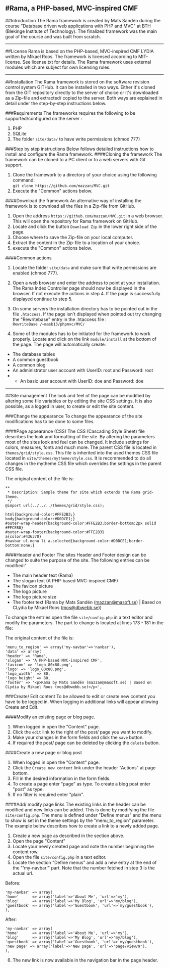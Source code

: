 #Rama, a PHP-based, MVC-inspired CMF
---  
 
##Introduction
The Rama framework is created by Mats Sandén during the course "Database driven web applications with PHP and MVC" at BTH (Blekinge Institute of Technology). The finalized
framework was the main goal of the course and was built from scratch.
___

##License
Rama is based on the PHP-based, MVC-inspired CMF LYDIA written by Mikael Roos. The framework is licensed according to MIT-license. See license.txt
for details. The Rama framework uses external modules which are subject for own licensing rules.
___


##Installation
The Rama framework is stored on the software revision control system GITHub. It can be installed in two ways. Either it's cloned from the GIT repository directly to the server of choice or it's downloaded as a Zip-file and extracted/ copied to the server. Both ways are explained in detail under the step-by-step instructions below.

###Requirements
The frameworks requires the following to be supported/configured on the server :
1. PHP
2. SQLite
3. The folder `site/data/` to have write permissions (chmod 777)


###Step by step instructions
Below follows detailed instructions how to install and configure the Rama framework.
####Cloning the framework
The framework can be cloned to a PC client or to a web servers with Git support.
1. Clone the framework to a directory of your choice using the following command:  
`git clone https://github.com/mazzan/MVC.git`  
2. Execute the "Common" actions below.

####Download the framework
An alternative way of installing the framework is to download all the files in a Zip-file from GitHub. 
1. Open the address `https://github.com/mazzan/MVC.git` in a web browser. This will open the repository for Rama framework on GitHub.
2. Locate and click the button `Download Zip` in the lower right side of the page.
3. Choose where to save the Zip-file on your local computer.
4. Extract the content in the Zip-file to a location of your choice.
5. execute the "Common" actions below.

####Common actions

1. Locate the folder `site/data` and make sure that write permissions are enabled (chmod 777).

2. Open a web browser and enter the address to point at your installation. The Rama Index Controller page should now be displayed in the browser. If not execute the actions in step 4. If the page is successfully displayed continue to step 5.
3. On some servers the installation directory has to be pointed out in the file `.htaccess`. If the page isn't displayed when pointed out try changing the "Rewritebase" entry in the .htaccess file :  
`RewriteBase /~masb13/phpmvc/MVC/`
4. Some of the modules has to be initiated for the framework to work properly. Locate and click on the link `module/install` at the bottom of the page. The page will automatically create:
* The database tables
* A common guestbook
* A common blog
* An administrator user account with UserID: root and Password: root
* * An basic user account with UserID: doe and Password: doe
---

##Site management
The look and feel of the page can be modified by altering some file variables or by editing the site CSS settings. It is also possible, as a logged in user, to create or edit the site content. 

###Change the appearance
To change the appearance of the site modifications has to be done to some files. 

####Page appearance (CSS)
The CSS (Cascading Style Sheet) file describes the look and formatting of the site. By altering the parameters most of the sites look and feel can be changed. It include settings for colors, measures, fonts and much more. The parent CSS file is located in `themes/grid/style.css`. This file is inherited into the used themes CSS file located in `site/themes/mytheme/style.css`. It is recommended to do all changes in the mytheme CSS file which overrides the settings in the parent CSS file. 

The original content of the file is:  

    ** 
     * Description: Sample theme for site which extends the Rama grid-theme.
     */
    @import url(../../../themes/grid/style.css);

    html{background-color:#FFE2B3;}
    body{background-color:#D0DCE1;}
    #outer-wrap-header{background-color:#FFE2B3;border-bottom:2px solid #FFCE80}
    #outer-wrap-footer{background-color:#FFE2B3}
    a{color:#436370}
    #navbar ul.menu li a.selected{background-color:#D0DCE1;border-bottom:none;}

####Header and Footer
The sites Header and Footer design can be changed to suite the purpose of the site. The following entries can be modified:'
* The main header text (Rama)
* The slogan text (A PHP-based MVC-inspired CMF)
* The favicon picture
* The logo picture
* The logo picture size
* The footer text (Rama by Mats Sandén (mazzan@masoft.se) | Based on CLydia by Mikael Roos (mos@dbwebb.se))

To change the entries open the file `site/config.php` in a text editor and modify the parameters. The part to change is located at lines 173 - 181 in the file:

The original content of the file is:

    'menu_to_region' => array('my-navbar'=>'navbar'),
    'data' => array(
    'header' => 'Rama',
    'slogan' => 'A PHP-based MVC-inspired CMF',
    'favicon' => 'logo_80x80.png',
    'logo' => 'logo_80x80.png',
    'logo_width'  => 80,
    'logo_height' => 80,
    'footer' => '<p>Rama by Mats Sandén (mazzan@masoft.se) | Based on CLydia by Mikael Roos (mos@dbwebb.se)</p>',

###Create/ Edit content
To be allowed to edit or create new content you have to be logged in. When logging in additional links will appear allowing Create and Edit.

####Modify an existing page or blog page.
1. When logged in open the "Content" page.
2. Click the `edit` link to the right of the post/ page you want to modify.
3. Make your changes in the form fields and click the `save` button.
4. If required the post/ page can be deleted by clicking the `delete` button.

####Create a new page or blog post
1. When logged in open the "Content" page.
2. Click the `Create new content` link under the header "Actions" at page bottom.
3. Fill in the desired information in the form fields. 
4. To create a page enter "page" as type. To create a blog post enter "post" as type.
5. If no filter is required enter "plain".

####Add/ modify page links
The existing links in the header can be modified and new links can be added. This is done by modifying the file `site/config.php`. The menu is defined under "Define menus" and the menu to show is set in the theme settings by the "menu_to_region" parameter. The example below describes how to create a link to a newly added page.
1. Create a new page as described in the section above.
2. Open the page "Content"
3. Locate your newly created page and note the number beginning the content row.
4. Open the file `site/config.php` in a text editor.
5. Locate the section "Define menus" and add a new entry at the end of the "'my-navbar'" part. Note that the number fetched in step 3 is the actual url.

Before:

    'my-navbar' => array(
    'home'      => array('label'=>'About Me', 'url'=>'my'),
    'blog'      => array('label'=>'My Blog', 'url'=>'my/blog'),
    'guestbook' => array('label'=>'Guestbook', 'url'=>'my/guestbook'),
    ),
    
After:

    'my-navbar' => array(
    'home'      => array('label'=>'About Me', 'url'=>'my'),
    'blog'      => array('label'=>'My Blog', 'url'=>'my/blog'),
    'guestbook' => array('label'=>'Guestbook', 'url'=>'my/guestbook'),
    'new page' => array('label'=>'New page', 'url'=>'page/view/9'),
    ),
    
6. The new link is now available in the navigation bar in the page header.

